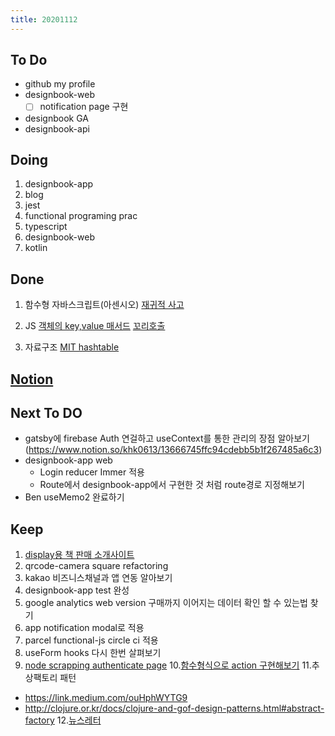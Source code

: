 ```yaml
---
title: 20201112
---
```


## To Do

- github my profile
- designbook-web
  - [ ] notification page 구현
- designbook GA
- designbook-api

## Doing

1. designbook-app
2. blog
3. jest
4. functional programing prac
5. typescript
6. designbook-web
7. kotlin

## Done

1. 함수형 자바스크립트(아센시오)
   [재귀적 사고](https://www.notion.so/khk0613/7ad5a3da0a8f48348edb76fd1132cba8)

2. JS
   [객체의 key,value 매서드](https://www.notion.so/khk0613/key-value-e327b9dd34204389835a29c5be734477)
   [꼬리호출](https://www.notion.so/khk0613/18-fe066aa39552448583389db4d2ec755e)

3. 자료구조
   [MIT hashtable](https://www.notion.so/khk0613/0b68145430f24e398730f7e633a170a7)

## [Notion](https://www.notion.so/khk0613/12-09d0d80c48e249b9951285bcb2c30849)

## Next To DO

- gatsby에 firebase Auth 연걸하고 useContext를 통한 관리의 장점 알아보기(https://www.notion.so/khk0613/13666745ffc94cdebb5b1f267485a6c3)
- designbook-app web
  - Login reducer Immer 적용
  - Route에서 designbook-app에서 구현한 것 처럼 route경로 지정해보기
- Ben useMemo2 완료하기

## Keep

1. [display용 책 판매 소개사이트](https://www.notion.so/664d830ecbd64cfd92ec8d22efa725fa)
2. qrcode-camera square refactoring
3. kakao 비즈니스채널과 앱 연동 알아보기
4. designbook-app test 완성
5. google analytics web version 구매까지 이어지는 데이터 확인 할 수 있는법 찾기
6. app notification modal로 적용
7. parcel functional-js circle ci 적용
8. useForm hooks 다시 한번 살펴보기
9. [node scrapping authenticate page](https://www.youtube.com/watch?v=nfbTyKFy6VU) 10.[함수형식으로 action 구현해보기](https://blog.usejournal.com/writing-better-reducers-with-react-and-typescript-3-4-30697b926ada) 11.추상팩토리 패턴

- https://link.medium.com/ouHphWYTG9
- http://clojure.or.kr/docs/clojure-and-gof-design-patterns.html#abstract-factory 12.[뉴스레터](https://www.notion.so/khk0613/e9439b1652ce44eea6ca693497fc006d)
